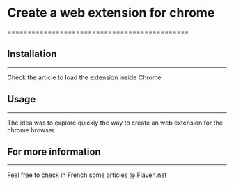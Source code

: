 
# Create a web extension for chrome
=============================================


## Installation
---------------------
Check the article to load the extension inside Chrome


## Usage
--------------
The idea was to explore quickly the way to create an web extension for the chrome browser.


## For more information
------------------------------------
Feel free to check in French some articles @
[Flaven.net](http://flaven.fr//)








